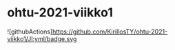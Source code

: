 # ohtu-2021-viikko1

![githubActions]https://github.com/KirillosTY/ohtu-2021-viikko1/JI:yml/badge.svg
